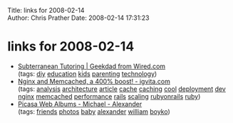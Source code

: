Title: links for 2008-02-14  
Author: Chris Prather
Date: 2008-02-14 17:31:23

# links for 2008-02-14
<ul class="delicious">
	<li>
		<div class="delicious-link"><a href="http://blog.wired.com/geekdad/2008/02/subterranean-tu.html">Subterranean Tutoring | Geekdad from Wired.com</a></div>
		<div class="delicious-tags">(tags: <a href="http://del.icio.us/perigrin/diy">diy</a> <a href="http://del.icio.us/perigrin/education">education</a> <a href="http://del.icio.us/perigrin/kids">kids</a> <a href="http://del.icio.us/perigrin/parenting">parenting</a> <a href="http://del.icio.us/perigrin/technology">technology</a>)</div>
	</li>
	<li>
		<div class="delicious-link"><a href="http://www.igvita.com/2008/02/11/nginx-and-memcached-a-400-boost/">Nginx and Memcached, a 400% boost! - igvita.com</a></div>
		<div class="delicious-tags">(tags: <a href="http://del.icio.us/perigrin/analysis">analysis</a> <a href="http://del.icio.us/perigrin/architecture">architecture</a> <a href="http://del.icio.us/perigrin/article">article</a> <a href="http://del.icio.us/perigrin/cache">cache</a> <a href="http://del.icio.us/perigrin/caching">caching</a> <a href="http://del.icio.us/perigrin/cool">cool</a> <a href="http://del.icio.us/perigrin/deployment">deployment</a> <a href="http://del.icio.us/perigrin/dev">dev</a> <a href="http://del.icio.us/perigrin/nginx">nginx</a> <a href="http://del.icio.us/perigrin/memcached">memcached</a> <a href="http://del.icio.us/perigrin/performance">performance</a> <a href="http://del.icio.us/perigrin/rails">rails</a> <a href="http://del.icio.us/perigrin/scaling">scaling</a> <a href="http://del.icio.us/perigrin/rubyonrails">rubyonrails</a> <a href="http://del.icio.us/perigrin/ruby">ruby</a>)</div>
	</li>
	<li>
		<div class="delicious-link"><a href="http://picasaweb.google.com/mboyko/Alexander">Picasa Web Albums - Michael - Alexander</a></div>
		<div class="delicious-tags">(tags: <a href="http://del.icio.us/perigrin/friends">friends</a> <a href="http://del.icio.us/perigrin/photos">photos</a> <a href="http://del.icio.us/perigrin/baby">baby</a> <a href="http://del.icio.us/perigrin/alexander">alexander</a> <a href="http://del.icio.us/perigrin/william">william</a> <a href="http://del.icio.us/perigrin/boyko">boyko</a>)</div>
	</li>
</ul>

